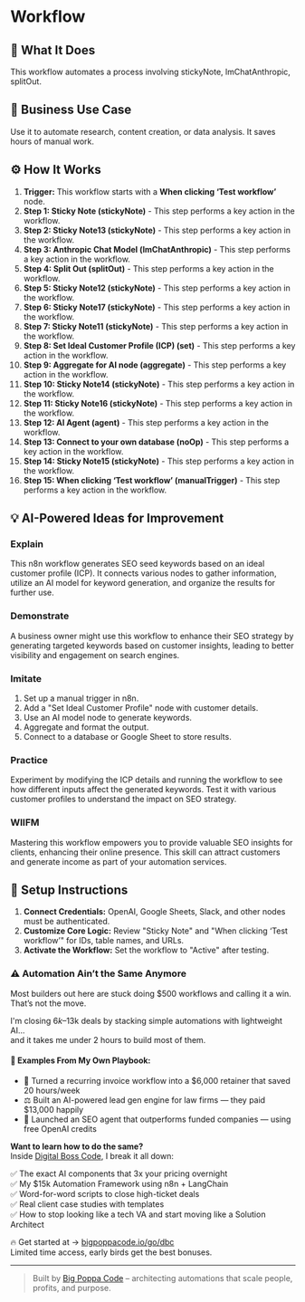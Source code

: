 # Workflow

## 🚀 What It Does
This workflow automates a process involving stickyNote, lmChatAnthropic, splitOut.

## 💼 Business Use Case
Use it to automate research, content creation, or data analysis. It saves hours of manual work.

## ⚙️ How It Works
1.  **Trigger:** This workflow starts with a **When clicking ‘Test workflow’** node.
2. **Step 1: Sticky Note (stickyNote)** - This step performs a key action in the workflow.
3. **Step 2: Sticky Note13 (stickyNote)** - This step performs a key action in the workflow.
4. **Step 3: Anthropic Chat Model (lmChatAnthropic)** - This step performs a key action in the workflow.
5. **Step 4: Split Out (splitOut)** - This step performs a key action in the workflow.
6. **Step 5: Sticky Note12 (stickyNote)** - This step performs a key action in the workflow.
7. **Step 6: Sticky Note17 (stickyNote)** - This step performs a key action in the workflow.
8. **Step 7: Sticky Note11 (stickyNote)** - This step performs a key action in the workflow.
9. **Step 8: Set Ideal Customer Profile (ICP) (set)** - This step performs a key action in the workflow.
10. **Step 9: Aggregate for AI node (aggregate)** - This step performs a key action in the workflow.
11. **Step 10: Sticky Note14 (stickyNote)** - This step performs a key action in the workflow.
12. **Step 11: Sticky Note16 (stickyNote)** - This step performs a key action in the workflow.
13. **Step 12: AI Agent (agent)** - This step performs a key action in the workflow.
14. **Step 13: Connect to your own database (noOp)** - This step performs a key action in the workflow.
15. **Step 14: Sticky Note15 (stickyNote)** - This step performs a key action in the workflow.
16. **Step 15: When clicking ‘Test workflow’ (manualTrigger)** - This step performs a key action in the workflow.

## 💡 AI-Powered Ideas for Improvement
### Explain
This n8n workflow generates SEO seed keywords based on an ideal customer profile (ICP). It connects various nodes to gather information, utilize an AI model for keyword generation, and organize the results for further use.

### Demonstrate
A business owner might use this workflow to enhance their SEO strategy by generating targeted keywords based on customer insights, leading to better visibility and engagement on search engines.

### Imitate
1. Set up a manual trigger in n8n.
2. Add a "Set Ideal Customer Profile" node with customer details.
3. Use an AI model node to generate keywords.
4. Aggregate and format the output.
5. Connect to a database or Google Sheet to store results.

### Practice
Experiment by modifying the ICP details and running the workflow to see how different inputs affect the generated keywords. Test it with various customer profiles to understand the impact on SEO strategy.

### WIIFM
Mastering this workflow empowers you to provide valuable SEO insights for clients, enhancing their online presence. This skill can attract customers and generate income as part of your automation services.

## 🔧 Setup Instructions
1. **Connect Credentials:** OpenAI, Google Sheets, Slack, and other nodes must be authenticated.
2. **Customize Core Logic:** Review "Sticky Note" and "When clicking ‘Test workflow’" for IDs, table names, and URLs.
3. **Activate the Workflow:** Set the workflow to "Active" after testing.

### ⚠️ Automation Ain’t the Same Anymore

Most builders out here are stuck doing $500 workflows and calling it a win.  
That’s not the move.  

I'm closing $6k–$13k deals by stacking simple automations with lightweight AI...  
and it takes me under 2 hours to build most of them.

#### 🧠 Examples From My Own Playbook:
- 🔁 Turned a recurring invoice workflow into a $6,000 retainer that saved 20 hours/week  
- ⚖️ Built an AI-powered lead gen engine for law firms — they paid $13,000 happily  
- 🚀 Launched an SEO agent that outperforms funded companies — using free OpenAI credits  

**Want to learn how to do the same?**  
Inside [Digital Boss Code](https://bigpoppacode.io/go/dbc), I break it all down:

✅ The exact AI components that 3x your pricing overnight  
✅ My $15k Automation Framework using n8n + LangChain  
✅ Word-for-word scripts to close high-ticket deals  
✅ Real client case studies with templates  
✅ How to stop looking like a tech VA and start moving like a Solution Architect  

🔥 Get started at → [bigpoppacode.io/go/dbc](https://bigpoppacode.io/go/dbc)  
Limited time access, early birds get the best bonuses.

---
> Built by [Big Poppa Code](https://bigpoppacode.io) – architecting automations that scale people, profits, and purpose.
